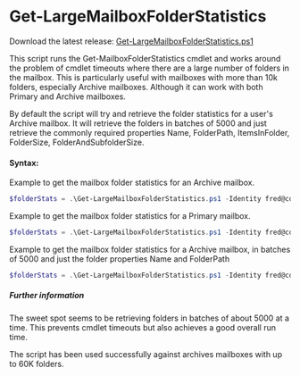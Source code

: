 ﻿# Get-LargeMailboxFolderStatistics

Download the latest release: [Get-LargeMailboxFolderStatistics.ps1](https://github.com/microsoft/CSS-Exchange/releases/latest/download/Get-LargeMailboxFolderStatistics.ps1)


This script runs the Get-MailboxFolderStatistics cmdlet and works around the problem of cmdlet timeouts where there are a large number of folders in the mailbox. This is particularly useful with mailboxes with more than 10k folders, especially Archive mailboxes.
Although it can work with both Primary and Archive mailboxes.

By default the script will try and retrieve the folder statistics for a user's Archive mailbox. It will retrieve the folders in batches of 5000 and just retrieve the commonly required properties Name, FolderPath, ItemsInFolder, FolderSize, FolderAndSubfolderSize.


#### Syntax:

Example to get the mailbox folder statistics for an Archive mailbox.
```PowerShell
$folderStats = .\Get-LargeMailboxFolderStatistics.ps1 -Identity fred@contoso.com
```

Example to get the mailbox folder statistics for a Primary mailbox.
```PowerShell
$folderStats = .\Get-LargeMailboxFolderStatistics.ps1 -Identity fred@contoso.com -MailboxType Primary
```

Example to get the mailbox folder statistics for a Archive mailbox, in batches of 5000 and just the folder properties Name and FolderPath
```PowerShell
$folderStats = .\Get-LargeMailboxFolderStatistics.ps1 -Identity fred@contoso.com -MailboxType Archive -BatchSize 5000 -Properties "Name, FolderPath"
```



##### Further information <br>

The sweet spot seems to be retrieving folders in batches of about 5000 at a time. This prevents cmdlet timeouts but also achieves a good overall run time.

The script has been used successfully against archives mailboxes with up to 60K folders.

